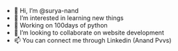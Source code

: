 - 👋 Hi, I’m @surya-nand
- 👀 I’m interested in learning new things
- 🌱 Working on 100days of python
- 💞️ I’m looking to collaborate on website development 
- 📫 You can connect me through Linkedin (Anand Pvvs)

<!---
surya-nand/surya-nand is a ✨ special ✨ repository because its `README.md` (this file) appears on your GitHub profile.
You can click the Preview link to take a look at your changes.
--->

